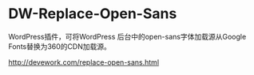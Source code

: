 DW-Replace-Open-Sans
====================

WordPress插件，可将WordPress 后台中的open-sans字体加载源从Google Fonts替换为360的CDN加载源。

http://devework.com/replace-open-sans.html
